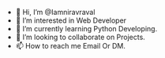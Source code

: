 - 👋 Hi, I’m @Iamniravraval
- 👀 I’m interested in Web Developer 
- 🌱 I’m currently learning Python Developing. 
- 💞️ I’m looking to collaborate on Projects. 
- 📫 How to reach me Email Or DM.

<!---
Iamniravraval/Iamniravraval is a ✨ special ✨ repository because its `README.md` (this file) appears on your GitHub profile.
You can click the Preview link to take a look at your changes.
--->
